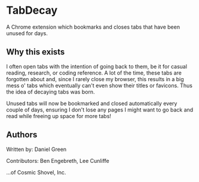 TabDecay
========

A Chrome extension which bookmarks and closes tabs that have been unused for days.

Why this exists
---------------

I often open tabs with the intention of going back to them, be it for casual reading, research, or coding reference.  A lot of the time, these tabs are forgotten about and, since I rarely close my browser, this results in a big mess o' tabs which eventually can't even show their titles or favicons.  Thus the idea of decaying tabs was born.

Unused tabs will now be bookmarked and closed automatically every couple of days, ensuring I don't lose any pages I might want to go back and read while freeing up space for more tabs!

Authors
-------

Written by: Daniel Green

Contributors: Ben Engebreth, Lee Cunliffe

...of Cosmic Shovel, Inc.
